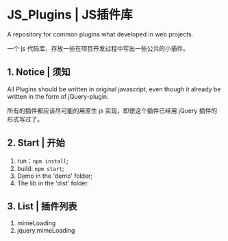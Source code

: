 # JS_Plugins | JS插件库

A repository for common plugins what developed in web projects.

一个 js 代码库，存放一些在项目开发过程中写出一些公共的小插件。

## 1. Notice | 须知

All Plugins should be written in original javascript, even though it already be written in the form of jQuery-plugin.

所有的插件都应该尽可能的用原生 js 实现，即使这个插件已经用 jQuery 插件的形式写过了。

## 2. Start | 开始

  1. run：`npm install`;
  2. build: `npm start`;
  3. Demo in the 'demo' folder;
  4. The lib in the 'dist' folder.

## 3. List | 插件列表

  1. mimeLoading
  2. jquery.mimeLoading
